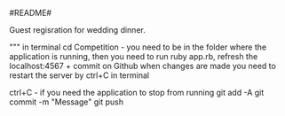 #README#

Guest regisration for wedding dinner.


"""
in terminal  cd Competition - you need to be in the folder where the application is running, then you need to run ruby app.rb, refresh the localhost:4567 + commit on Github
when changes are made you need to restart the server by ctrl+C in terminal


ctrl+C  - if you need the application to stop from running
git add -A
git commit -m "Message"
git push